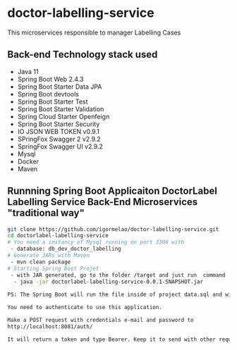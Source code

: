 # doctor-labelling-service
This microservices responsible to manager Labelling Cases

## Back-end Technology stack used

- Java 11
- Spring Boot Web 2.4.3
- Spring Boot Starter Data JPA
- Spring Boot devtools
- Spring Boot Starter Test
- Spring Boot Starter Validation
- Spring Cloud Starter Openfeign
- Spring Boot Starter Security
- IO JSON WEB TOKEN v0.9.1
- SPringFox Swagger 2 v2.9.2
- SpringFox Swagger UI v2.9.2
- Mysql
- Docker
- Maven

## Runnning Spring Boot Applicaiton DoctorLabel Labelling Service Back-End Microservices "traditional way"

```bash
git clone https://github.com/igormelao/doctor-labelling-service.git
cd doctorlabel-labelling-service
# You need a instancy of Mysql running on port 3306 with
 - database: db_dev_doctor_labelling
# Generate JARs with Maven
 - mvn clean package
# Starting Spring Boot Projet 
 - with JAR generated, go to the folder /target and just run  command
  - java -jar doctorlabel-labelling-service-0.0.1-SNAPSHOT.jar
  
PS: The Spring Boot will run the file inside of project data.sql and will populate some data.  

You need to authenticate to use this application.

Make a POST request with credentials e-mail and password to 
http://localhost:8081/auth/

It will return a token and type Bearer. Keep it to send with other requests to access the services
```

